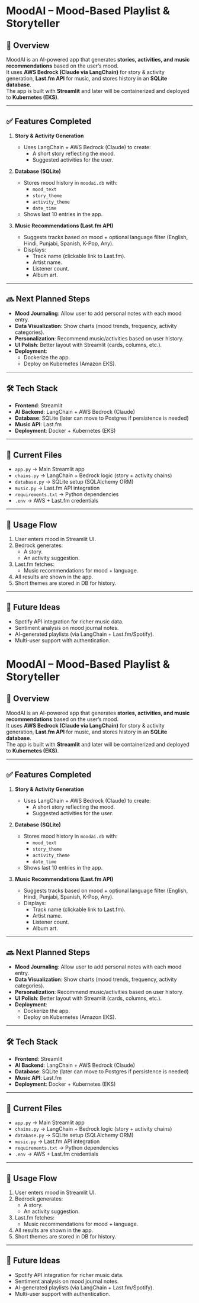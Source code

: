 # MoodAI – Mood-Based Playlist & Storyteller

## 📌 Overview
MoodAI is an AI-powered app that generates **stories, activities, and music recommendations** based on the user’s mood.  
It uses **AWS Bedrock (Claude via LangChain)** for story & activity generation, **Last.fm API** for music, and stores history in an **SQLite database**.  
The app is built with **Streamlit** and later will be containerized and deployed to **Kubernetes (EKS)**.

---

## ✅ Features Completed
1. **Story & Activity Generation**
   - Uses LangChain + AWS Bedrock (Claude) to create:
     - A short story reflecting the mood.
     - Suggested activities for the user.

2. **Database (SQLite)**
   - Stores mood history in `moodai.db` with:
     - `mood_text`
     - `story_theme`
     - `activity_theme`
     - `date_time`
   - Shows last 10 entries in the app.

3. **Music Recommendations (Last.fm API)**
   - Suggests tracks based on mood + optional language filter (English, Hindi, Punjabi, Spanish, K-Pop, Any).
   - Displays:
     - Track name (clickable link to Last.fm).
     - Artist name.
     - Listener count.
     - Album art.

---

## 🔜 Next Planned Steps
- **Mood Journaling**: Allow user to add personal notes with each mood entry.
- **Data Visualization**: Show charts (mood trends, frequency, activity categories).
- **Personalization**: Recommend music/activities based on user history.
- **UI Polish**: Better layout with Streamlit (cards, columns, etc.).
- **Deployment**:
  - Dockerize the app.
  - Deploy on Kubernetes (Amazon EKS).

---

## 🛠️ Tech Stack
- **Frontend**: Streamlit
- **AI Backend**: LangChain + AWS Bedrock (Claude)
- **Database**: SQLite (later can move to Postgres if persistence is needed)
- **Music API**: Last.fm
- **Deployment**: Docker + Kubernetes (EKS)

---

## 📂 Current Files
- `app.py` → Main Streamlit app
- `chains.py` → LangChain + Bedrock logic (story + activity chains)
- `database.py` → SQLite setup (SQLAlchemy ORM)
- `music.py` → Last.fm API integration
- `requirements.txt` → Python dependencies
- `.env` → AWS + Last.fm credentials

---

## 📝 Usage Flow
1. User enters mood in Streamlit UI.
2. Bedrock generates:
   - A story.
   - An activity suggestion.
3. Last.fm fetches:
   - Music recommendations for mood + language.
4. All results are shown in the app.
5. Short themes are stored in DB for history.

---

## 🚀 Future Ideas
- Spotify API integration for richer music data.
- Sentiment analysis on mood journal notes.
- AI-generated playlists (via LangChain + Last.fm/Spotify).
- Multi-user support with authentication.
# MoodAI – Mood-Based Playlist & Storyteller

## 📌 Overview
MoodAI is an AI-powered app that generates **stories, activities, and music recommendations** based on the user’s mood.  
It uses **AWS Bedrock (Claude via LangChain)** for story & activity generation, **Last.fm API** for music, and stores history in an **SQLite database**.  
The app is built with **Streamlit** and later will be containerized and deployed to **Kubernetes (EKS)**.

---

## ✅ Features Completed
1. **Story & Activity Generation**
   - Uses LangChain + AWS Bedrock (Claude) to create:
     - A short story reflecting the mood.
     - Suggested activities for the user.

2. **Database (SQLite)**
   - Stores mood history in `moodai.db` with:
     - `mood_text`
     - `story_theme`
     - `activity_theme`
     - `date_time`
   - Shows last 10 entries in the app.

3. **Music Recommendations (Last.fm API)**
   - Suggests tracks based on mood + optional language filter (English, Hindi, Punjabi, Spanish, K-Pop, Any).
   - Displays:
     - Track name (clickable link to Last.fm).
     - Artist name.
     - Listener count.
     - Album art.

---

## 🔜 Next Planned Steps
- **Mood Journaling**: Allow user to add personal notes with each mood entry.
- **Data Visualization**: Show charts (mood trends, frequency, activity categories).
- **Personalization**: Recommend music/activities based on user history.
- **UI Polish**: Better layout with Streamlit (cards, columns, etc.).
- **Deployment**:
  - Dockerize the app.
  - Deploy on Kubernetes (Amazon EKS).

---

## 🛠️ Tech Stack
- **Frontend**: Streamlit
- **AI Backend**: LangChain + AWS Bedrock (Claude)
- **Database**: SQLite (later can move to Postgres if persistence is needed)
- **Music API**: Last.fm
- **Deployment**: Docker + Kubernetes (EKS)

---

## 📂 Current Files
- `app.py` → Main Streamlit app
- `chains.py` → LangChain + Bedrock logic (story + activity chains)
- `database.py` → SQLite setup (SQLAlchemy ORM)
- `music.py` → Last.fm API integration
- `requirements.txt` → Python dependencies
- `.env` → AWS + Last.fm credentials

---

## 📝 Usage Flow
1. User enters mood in Streamlit UI.
2. Bedrock generates:
   - A story.
   - An activity suggestion.
3. Last.fm fetches:
   - Music recommendations for mood + language.
4. All results are shown in the app.
5. Short themes are stored in DB for history.

---

## 🚀 Future Ideas
- Spotify API integration for richer music data.
- Sentiment analysis on mood journal notes.
- AI-generated playlists (via LangChain + Last.fm/Spotify).
- Multi-user support with authentication.
